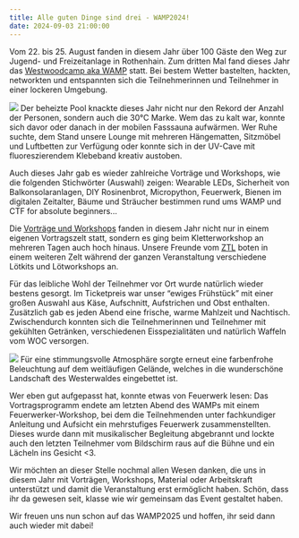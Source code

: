 ```yaml
---
title: Alle guten Dinge sind drei - WAMP2024!
date: 2024-09-03 21:00:00
---
```


Vom 22. bis 25. August fanden in diesem Jahr über 100 Gäste den Weg zur Jugend- und Freizeitanlage in Rothenhain. Zum dritten Mal fand dieses Jahr das [Westwoodcamp aka WAMP](https://westwood.camp/) statt. Bei bestem Wetter bastelten, hackten, networkten und entspannten sich die Teilnehmerinnen und Teilnehmer in einer lockeren Umgebung.

![](wamp2024_1.jpg)
Der beheizte Pool knackte dieses Jahr nicht nur den Rekord der Anzahl der Personen, sondern auch die 30°C Marke. Wem das zu kalt war, konnte sich davor oder danach in der mobilen Fasssauna aufwärmen. Wer Ruhe suchte, dem Stand unsere Lounge mit mehreren Hängematten, Sitzmöbel und Luftbetten zur Verfügung oder konnte sich in der UV-Cave mit fluoreszierendem Klebeband kreativ austoben.

Auch dieses Jahr gab es wieder zahlreiche Vorträge und Workshops, wie die folgenden Stichwörter (Auswahl) zeigen: Wearable LEDs, Sicherheit von Balkonsolaranlagen, DIY Rosinenbrot, Micropython, Feuerwerk, Bienen im digitalen Zeitalter, Bäume und Sträucher bestimmen rund ums WAMP und CTF for absolute beginners...

Die [Vorträge und Workshops](https://wiki.westwood.camp/bin/view/WAMP2024/Vortr%C3%A4ge/) fanden in diesem Jahr nicht nur in einem eigenen Vortragszelt statt, sondern es ging beim Kletterworkshop an mehreren Tagen auch hoch hinaus. Unsere Freunde vom [ZTL](https://ztl.space/) boten in einem weiteren Zelt während der ganzen Veranstaltung verschiedene Lötkits und Lötworkshops an.

Für das leibliche Wohl der Teilnehmer vor Ort wurde natürlich wieder bestens gesorgt. Im Ticketpreis war unser “ewiges Frühstück” mit einer großen Auswahl aus Käse, Aufschnitt, Aufstrichen und Obst enthalten. Zusätzlich gab es jeden Abend eine frische, warme Mahlzeit und Nachtisch. Zwischendurch konnten sich die Teilnehmerinnen und Teilnehmer mit gekühlten Getränken, verschiedenen Eisspezialitäten und natürlich Waffeln vom WOC versorgen.

![](wamp2024_2.jpg)
Für eine stimmungsvolle Atmosphäre sorgte erneut eine farbenfrohe Beleuchtung auf dem weitläufigen Gelände, welches in die wunderschöne Landschaft des Westerwaldes eingebettet ist.

Wer eben gut aufgepasst hat, konnte etwas von Feuerwerk lesen: Das Vortragsprogramm endete am letzten Abend des WAMPs mit einem Feuerwerker-Workshop, bei dem die Teilnehmenden unter fachkundiger Anleitung und Aufsicht ein mehrstufiges Feuerwerk zusammenstellten. Dieses wurde dann mit musikalischer Begleitung abgebrannt und lockte auch den letzten Teilnehmer vom Bildschirm raus auf die Bühne und ein Lächeln ins Gesicht <3.

Wir möchten an dieser Stelle nochmal allen Wesen danken, die uns in diesem Jahr mit Vorträgen, Workshops, Material oder Arbeitskraft unterstützt und damit die Veranstaltung erst ermöglicht haben. Schön, dass ihr da gewesen seit, klasse wie wir gemeinsam das Event gestaltet haben.

Wir freuen uns nun schon auf das WAMP2025 und hoffen, ihr seid dann auch wieder mit dabei!
